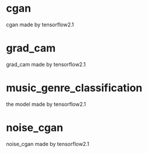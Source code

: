 # cgan
cgan made by tensorflow2.1

# grad_cam
grad_cam made by tensorflow2.1

# music_genre_classification
the model made by tensorflow2.1

# noise_cgan
noise_cgan made by tensorflow2.1
